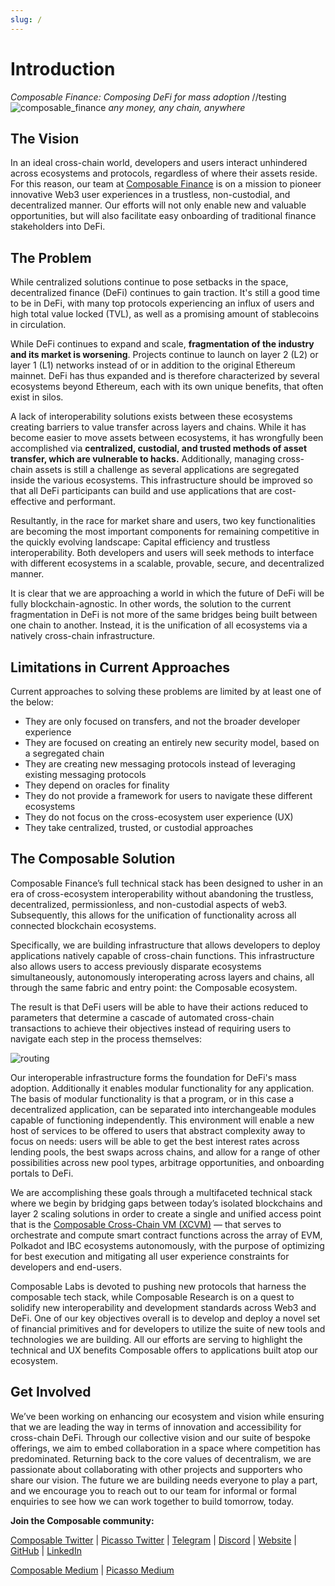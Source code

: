 ```yaml
---
slug: /
---
```



# Introduction

*Composable Finance: Composing DeFi for mass adoption*
//testing
![composable_finance](./composable-face-banner.png)
*any money, any chain, anywhere*

## The Vision

In an ideal cross-chain world, developers and users interact unhindered across ecosystems and protocols, regardless of 
where their assets reside. For this reason, our team at [Composable Finance](https://www.composable.finance/) 
is on a mission to pioneer innovative Web3 user experiences in a trustless, non-custodial, and decentralized manner. 
Our efforts will not only enable new and valuable opportunities, but will also facilitate easy onboarding of traditional
finance stakeholders into DeFi.

## The Problem

While centralized solutions continue to pose setbacks in the space, decentralized finance (DeFi) continues to gain 
traction. It's still a good time to be in DeFi, with many top protocols experiencing an influx of users and high total 
value locked (TVL), as well as a promising amount of stablecoins in circulation.

While DeFi continues to expand and scale, **fragmentation of the industry and its market is worsening**. 
Projects continue to launch on layer 2 (L2) or layer 1 (L1) networks instead of or in addition to the original Ethereum mainnet. 
DeFi has thus expanded and is therefore characterized by several ecosystems beyond Ethereum, each with its own unique benefits, that often exist in silos.

A lack of interoperability solutions exists between these ecosystems creating barriers to value transfer across layers and chains. 
While it has become easier to move assets between ecosystems, it has wrongfully been accomplished via 
**centralized, custodial, and trusted methods of asset transfer, which are vulnerable to hacks.** 
Additionally, managing cross-chain assets is still a challenge as several applications are segregated inside the various ecosystems. 
This infrastructure should be improved so that all DeFi participants can build and use applications that are cost-effective and performant.

Resultantly, in the race for market share and users, two key functionalities are becoming the most important components 
for remaining competitive in the quickly evolving landscape: Capital efficiency and trustless interoperability. 
Both developers and users will seek methods to interface with different ecosystems in a scalable, provable, secure, and decentralized manner. 

It is clear that we are approaching a world in which the future of DeFi will be fully blockchain-agnostic. 
In other words, the solution to the current fragmentation in DeFi is not more of the same bridges being built between one chain to another. 
Instead, it is the unification of all ecosystems via a natively cross-chain infrastructure.

## Limitations in Current Approaches
Current approaches to solving these problems are limited by at least one of the below:
- They are only focused on transfers, and not the broader developer experience
- They are focused on creating an entirely new security model, based on a segregated chain
- They are creating new messaging protocols instead of leveraging existing messaging protocols
- They depend on oracles for finality
- They do not provide a framework for users to navigate these different ecosystems
- They do not focus on the cross-ecosystem user experience (UX)
- They take centralized, trusted, or custodial approaches

## The Composable Solution

Composable Finance’s full technical stack 
has been designed to usher in an era of cross-ecosystem interoperability 
without abandoning the trustless, decentralized, permissionless, and non-custodial aspects of web3. 
Subsequently, this allows for the unification of functionality across all connected blockchain ecosystems.

Specifically, we are building infrastructure that allows developers to deploy applications natively capable of 
cross-chain functions. This infrastructure also allows users to access previously disparate ecosystems simultaneously, 
autonomously interoperating across layers and chains, all through the same fabric and entry point: the Composable ecosystem.

The result is that DeFi users will be able to have their actions reduced to parameters that determine a cascade of 
automated cross-chain transactions to achieve their objectives instead of requiring users to navigate each step in 
the process themselves:

![routing](./xcvm-routing.png)

Our interoperable infrastructure forms the foundation for DeFi's mass adoption. 
Additionally it enables modular functionality for any application. The basis of modular functionality is that a program, 
or in this case a decentralized application, can be separated into interchangeable modules capable of functioning independently. 
This environment will enable a new host of services to be offered to users that abstract complexity away to focus on needs: 
users will be able to get the best interest rates across lending pools, the best swaps across chains, and allow for
a range of other possibilities across new pool types, arbitrage opportunities, and onboarding portals to DeFi.

We are accomplishing these goals through a multifaceted technical stack
where we begin by bridging gaps between today’s isolated blockchains and layer 2 scaling solutions in order to create a 
single and unified access point that is the 
[Composable Cross-Chain VM (XCVM)](https://medium.com/composable-finance/composable-finance-emerging-as-the-first-cross-chain-smart-contracting-l1-4e837b8bd57e) 
— that serves to orchestrate and compute smart contract functions across the array of EVM, Polkadot and IBC ecosystems autonomously, 
with the purpose of optimizing for best execution and mitigating all user experience constraints for developers and end-users.

Composable Labs is devoted to pushing new protocols that harness the composable tech stack, while Composable Research is 
on a quest to solidify new interoperability and development standards across Web3 and DeFi. 
One of our key objectives overall is to develop and deploy a novel set of financial primitives and for developers to 
utilize the suite of new tools and technologies we are building. All our efforts are serving to highlight 
the technical and UX benefits Composable offers to applications built atop our ecosystem.

## Get Involved

We’ve been working on enhancing our ecosystem and vision while ensuring that we are leading the way in terms of 
innovation and accessibility for cross-chain DeFi. Through our collective vision and our suite of bespoke offerings, 
we aim to embed collaboration in a space where competition has predominated. Returning back to the core values of 
decentralism, we are passionate about collaborating with other projects and supporters who share our vision.
The future we are building needs everyone to play a part, and we encourage you to reach out to our team for informal or
formal enquiries to see how we can work together to build tomorrow, today.



**Join the Composable community:**

[Composable Twitter](https://twitter.com/ComposableFin) | [Picasso Twitter](https://twitter.com/Picasso_Network) | 
[Telegram](https://t.me/composablefinance) | [Discord](https://discord.com/invite/composable) | 
[Website](https://www.composable.finance/) | [GitHub](https://github.com/ComposableFi) | 
[LinkedIn](https://www.linkedin.com/company/composable-finance/)

[Composable Medium](https://composablefi.medium.com/about) | [Picasso Medium](https://medium.com/@picasso_network)

